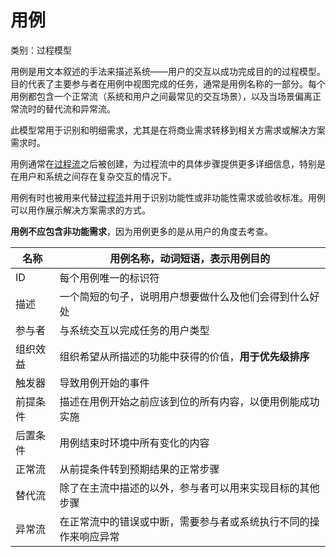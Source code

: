 # 用例

类别：过程模型

用例是用文本叙述的手法来描述系统——用户的交互以成功完成目的的过程模型。目的代表了主要参与者在用例中视图完成的任务，通常是用例名称的一部分。每个用例都包含一个正常流（系统和用户之间最常见的交互场景），以及当场景偏离正常流时的替代流和异常流。

此模型常用于识别和明细需求，尤其是在将商业需求转移到相关方需求或解决方案需求时。

用例通常在[过程流](过程流.md)之后被创建，为过程流中的具体步骤提供更多详细信息，特别是在用户和系统之间存在复杂交互的情况下。

用例有时也被用来代替[过程流](过程流.md)并用于识别功能性或非功能性需求或验收标准。用例可以用作展示解决方案需求的方式。

**用例不应包含非功能需求**，因为用例更多的是从用户的角度去考查。

| 名称     | 用例名称，动词短语，表示用例目的                             |
| -------- | ------------------------------------------------------------ |
| ID       | 每个用例唯一的标识符                                         |
| 描述     | 一个简短的句子，说明用户想要做什么及他们会得到什么好处       |
| 参与者   | 与系统交互以完成任务的用户类型                               |
| 组织效益 | 组织希望从所描述的功能中获得的价值，**用于优先级排序**       |
| 触发器   | 导致用例开始的事件                                           |
| 前提条件 | 描述在用例开始之前应该到位的所有内容，以便用例能成功实施     |
| 后置条件 | 用例结束时环境中所有变化的内容                               |
| 正常流   | 从前提条件转到预期结果的正常步骤                             |
| 替代流   | 除了在主流中描述的以外，参与者可以用来实现目标的其他步骤     |
| 异常流   | 在正常流中的错误或中断，需要参与者或系统执行不同的操作来响应异常 |

